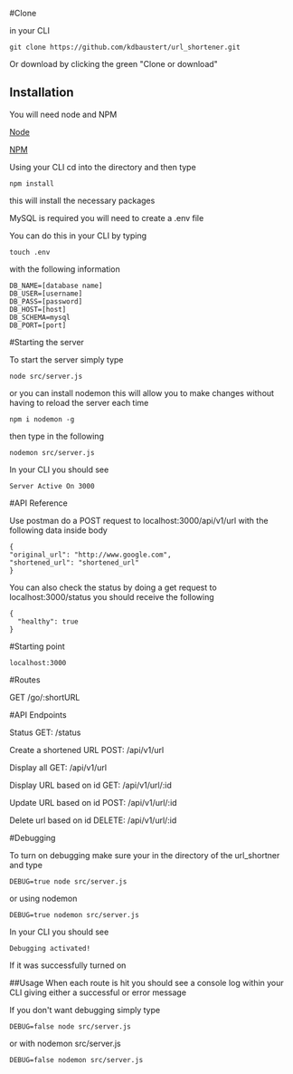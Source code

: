 #Clone

in your CLI

```
git clone https://github.com/kdbaustert/url_shortener.git
```

Or download by clicking the green "Clone or download"

## Installation

You will need node and NPM

[Node](https://nodejs.org/en/)

[NPM](https://www.npmjs.com/)

Using your CLI cd into the directory and then type

```
npm install
```
this will install the necessary packages

MySQL is required you will need to create a .env file

You can do this in your CLI by typing

```
touch .env
```

with the following information

```
DB_NAME=[database name]
DB_USER=[username]
DB_PASS=[password]
DB_HOST=[host]
DB_SCHEMA=mysql
DB_PORT=[port]
```

#Starting the server

To start the server simply type

```
node src/server.js
```

or you can install nodemon this will allow you to make changes without having to reload the server each time

```
npm i nodemon -g
```

then type in the following

```
nodemon src/server.js
```

In your CLI you should see

```
Server Active On 3000
```

#API Reference

Use postman do a POST request to localhost:3000/api/v1/url with the following data inside body

```
{
"original_url": "http://www.google.com",
"shortened_url": "shortened_url"
}
```

You can also check the status by doing a get request to localhost:3000/status you should receive the following

```
{
  "healthy": true
}
```

#Starting point

```
localhost:3000
```

#Routes

GET /go/:shortURL

#API Endpoints

Status
GET: /status

Create a shortened URL POST: /api/v1/url

Display all GET: /api/v1/url

Display URL based on id GET: /api/v1/url/:id

Update URL based on id POST: /api/v1/url/:id

Delete url based on id DELETE: /api/v1/url/:id

#Debugging

To turn on debugging make sure your in the directory of the url_shortner and type

```
DEBUG=true node src/server.js
```

or using nodemon

```
DEBUG=true nodemon src/server.js
```

In your CLI you should see

```
Debugging activated!
```

If it was successfully turned on

##Usage
When each route is hit you should see a console log within your CLI giving either a successful or error message

If you don't want debugging simply type

```
DEBUG=false node src/server.js
```

or with nodemon src/server.js

```
DEBUG=false nodemon src/server.js
```
